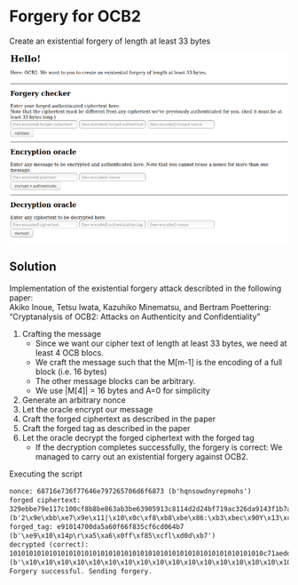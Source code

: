 # Forgery for OCB2

Create an existential forgery of length at least 33 bytes

![challenge description](challenge.png)

## Solution

Implementation of the existential forgery attack describted in the following paper:  
Akiko Inoue, Tetsu Iwata, Kazuhiko Minematsu, and Bertram Poettering: “Cryptanalysis of OCB2: Attacks on Authenticity and Confidentiality”

1. Crafting the message
    - Since we want our cipher text of length at least 33 bytes, we need at least 4 OCB blocs.
    - We craft the message such that the M[m-1] is the encoding of a full block (i.e. 16 bytes)
    - The other message blocks can be arbitrary. 
    - We use |M[4]| = 16 bytes  and A=0 for simplicity
2. Generate an arbitrary nonce
3. Let the oracle encrypt our message
4. Craft the forged ciphertext as described in the paper
5. Craft the forged tag as described in the paper
6. Let the oracle decrypt the forged ciphertext with the forged tag
    - If the decryption completes successfully, the forgery is correct: We managed to carry out an existential forgery against OCB2.


Executing the script
```shell
nonce: 68716e736f77646e797265706d6f6873 (b'hqnsowdnyrepmohs')
forged ciphertext: 329ebbe79e117c100cf8b8be863ab3be63905913c8114d2d24bf719ac326da9143f1b7a9fc741e2979e2f593d828eca5 (b'2\x9e\xbb\xe7\x9e\x11|\x10\x0c\xf8\xb8\xbe\x86:\xb3\xbec\x90Y\x13\xc8\x11M-$\xbfq\x9a\xc3&\xda\x91C\xf1\xb7\xa9\xfct\x1e)y\xe2\xf5\x93\xd8(\xec\xa5')
forged_tag: e91014700da5a60f66f835cf6cd064b7 (b'\xe9\x10\x14p\r\xa5\xa6\x0ff\xf85\xcfl\xd0d\xb7')
decrypted (correct): 1010101010101010101010101010101010101010101010101010101010101010c71aedd3b74cb3cca229fac6135f5146 (b'\x10\x10\x10\x10\x10\x10\x10\x10\x10\x10\x10\x10\x10\x10\x10\x10\x10\x10\x10\x10\x10\x10\x10\x10\x10\x10\x10\x10\x10\x10\x10\x10\xc7\x1a\xed\xd3\xb7L\xb3\xcc\xa2)\xfa\xc6\x13_QF')
Forgery successful. Sending forgery.
```
